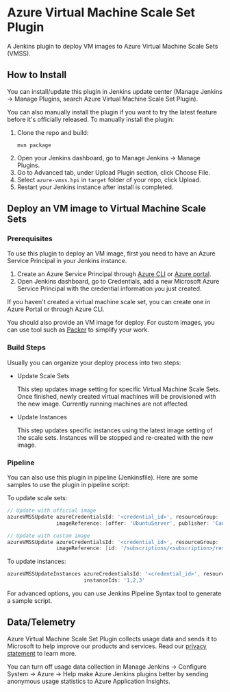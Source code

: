 # Azure Virtual Machine Scale Set Plugin

A Jenkins plugin to deploy VM images to Azure Virtual Machine Scale Sets (VMSS).

## How to Install

You can install/update this plugin in Jenkins update center (Manage Jenkins -> Manage Plugins, search Azure Virtual Machine Scale Set Plugin).

You can also manually install the plugin if you want to try the latest feature before it's officially released.
To manually install the plugin:

1. Clone the repo and build:
   ```
   mvn package
   ```
2. Open your Jenkins dashboard, go to Manage Jenkins -> Manage Plugins.
3. Go to Advanced tab, under Upload Plugin section, click Choose File.
4. Select `azure-vmss.hpi` in `target` folder of your repo, click Upload.
5. Restart your Jenkins instance after install is completed.

## Deploy an VM image to Virtual Machine Scale Sets

### Prerequisites

To use this plugin to deploy an VM image, first you need to have an Azure Service Principal in your Jenkins instance.

1. Create an Azure Service Principal through [Azure CLI](https://docs.microsoft.com/en-us/cli/azure/create-an-azure-service-principal-azure-cli?toc=%2fazure%2fazure-resource-manager%2ftoc.json) or [Azure portal](https://docs.microsoft.com/en-us/azure/azure-resource-manager/resource-group-create-service-principal-portal).
2. Open Jenkins dashboard, go to Credentials, add a new Microsoft Azure Service Principal with the credential information you just created.

If you haven't created a virtual machine scale set, you can create one in Azure Portal or through Azure CLI.

You should also provide an VM image for deploy. For custom images, you can use tool such as [Packer](https://www.packer.io) to simplify your work.

### Build Steps

Usually you can organize your deploy process into two steps:

* Update Scale Sets

    This step updates image setting for specific Virtual Machine Scale Sets. Once finished, newly created virtual machines will be provisioned with the new image. Currently running machines are not affected.
    
* Update Instances

    This step updates specific instances using the latest image setting of the scale sets. Instances will be stopped and re-created with the new image.

### Pipeline

You can also use this plugin in pipeline (Jenkinsfile). Here are some samples to use the plugin in pipeline script:

To update scale sets:

```groovy
// Update with official image
azureVMSSUpdate azureCredentialsId: '<credential_id>', resourceGroup: '<resource_group_name>', name: '<name>',
                imageReference: [offer: 'UbuntuServer', publisher: 'Canonical', sku: '16.04-LTS', version: 'latest']

// Update with custom image
azureVMSSUpdate azureCredentialsId: '<credential_id>', resourceGroup: '<resource_group_name>', name: '<name>',
                imageReference: [id: '/subscriptions/<subscription>/resourceGroups/<resource_group_name>/providers/Microsoft.Compute/images/<image_name>']
```

To update instances:

```groovy
azureVMSSUpdateInstances azureCredentialsId: '<credential_id>', resourceGroup: '<resource_group_name>', name: '<name>',
                         instanceIds: '1,2,3'
```

For advanced options, you can use Jenkins Pipeline Syntax tool to generate a sample script.

## Data/Telemetry

Azure Virtual Machine Scale Set Plugin collects usage data and sends it to Microsoft to help improve our products and services. Read our [privacy statement](http://go.microsoft.com/fwlink/?LinkId=521839) to learn more.

You can turn off usage data collection in Manage Jenkins -> Configure System -> Azure -> Help make Azure Jenkins plugins better by sending anonymous usage statistics to Azure Application Insights.
